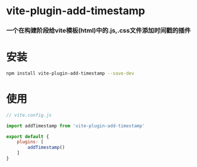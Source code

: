 # vite-plugin-add-timestamp
### 一个在构建阶段给vite模板(html)中的.js,.css文件添加时间戳的插件

# 安装

```sh
npm install vite-plugin-add-timestamp --save-dev
```

# 使用

```js
// vite.config.js

import addTimestamp from 'vite-plugin-add-timestamp'

export default {
    plugins: [
        addTimestamp()
    ]
}
```
